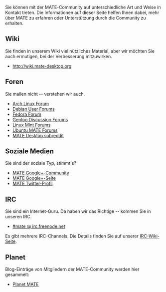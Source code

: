 <!--
.. link:
.. description:
.. tags: Forums,Wiki,IRC,Planet
.. date: 2011-12-05 07:14:07
.. title: Community
.. slug: community
-->

Sie können mit der MATE-Community auf unterschiedliche Art und Weise in Kontakt treten. 
Die Informationen auf dieser Seite helfen Ihnen dabei, mehr über MATE zu erfahren oder
Unterstützung durch die Community zu erhalten.

## Wiki

Sie finden in unserem Wiki viel nützliches Material, aber wir möchten Sie auch
ermutigen, bei der Verbesserung mitzuwirken.

  * <http://wiki.mate-desktop.org>

## Foren

Sie mailen nicht -- verstehen wir auch.

  * [Arch Linux Forum](https://bbs.archlinux.org/)
  * [Debian User Forums](http://forums.debian.net/)
  * [Fedora Forum](http://fedoraforum.org/)
  * [Gentoo Discussion Forums](https://forums.gentoo.org/)
  * [Linux Mint Forums](http://forums.linuxmint.com/)
  * [Ubuntu MATE Forums](https://ubuntu-mate.community)
  * [MATE Desktop subreddit](https://www.reddit.com/r/MATEDesktop)
  
## Soziale Medien

Sie sind der soziale Typ, stimmt's?

  * [MATE Google+-Community](https://plus.google.com/u/0/communities/103904770310171205536)
  * [MATE Google+-Seite](https://plus.google.com/105251070079435964338/)
  * [MATE Twitter-Profil](https://twitter.com/mate_desktop)

## IRC

Sie sind ein Internet-Guru. Da haben wir das Richtige -- kommen Sie in unseren IRC.

  * [#mate @ irc.freenode.net](https://webchat.freenode.net/?channels=#mate)

Es gibt mehrere IRC-Channels. Die Details finden Sie auf unserer [IRC-Wiki-Seite](http://wiki.mate-desktop.org/irc).

## Planet

Blog-Einträge von Mitgliedern der MATE-Community werden hier gesammelt:

  * [Planet MATE](http://planet.mate-desktop.org)

